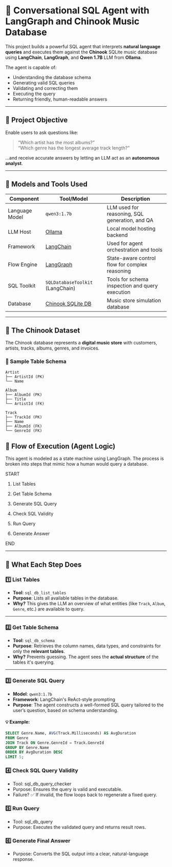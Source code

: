 # 🧠 Conversational SQL Agent with LangGraph and Chinook Music Database

This project builds a powerful SQL agent that interprets **natural language queries** and executes them against the **Chinook** SQLite music database using **LangChain**, **LangGraph**, and **Qwen 1.7B** LLM from **Ollama**.

The agent is capable of:
- Understanding the database schema
- Generating valid SQL queries
- Validating and correcting them
- Executing the query
- Returning friendly, human-readable answers

---

## 🎯 Project Objective

Enable users to ask questions like:
> “Which artist has the most albums?”  
> “Which genre has the longest average track length?”  

…and receive accurate answers by letting an LLM act as an **autonomous analyst**.

---

## 🧠 Models and Tools Used

| Component            | Tool/Model                          | Description                                      |
|---------------------|-------------------------------------|--------------------------------------------------|
| Language Model       | `qwen3:1.7b`                        | LLM used for reasoning, SQL generation, and QA   |
| LLM Host             | [Ollama](https://ollama.com/)       | Local model hosting backend                      |
| Framework            | [LangChain](https://www.langchain.com/) | Used for agent orchestration and tools        |
| Flow Engine          | [LangGraph](https://www.langgraph.dev/) | State-aware control flow for complex reasoning |
| SQL Toolkit          | `SQLDatabaseToolkit` (LangChain)    | Tools for schema inspection and query execution  |
| Database             | [Chinook SQLite DB](https://github.com/lerocha/chinook-database) | Music store simulation database |

---

## 🎵 The Chinook Dataset

The Chinook database represents a **digital music store** with customers, artists, tracks, albums, genres, and invoices.


### 📂 Sample Table Schema

```text
Artist
├── ArtistId (PK)
└── Name

Album
├── AlbumId (PK)
├── Title
└── ArtistId (FK)

Track
├── TrackId (PK)
├── Name
├── AlbumId (FK)
└── GenreId (FK)
```

## 🔁 Flow of Execution (Agent Logic)

This agent is modeled as a state machine using LangGraph. The process is broken into steps that mimic how a human would query a database.

START

1. List Tables
  
2. Get Table Schema
  
3. Generate SQL Query
  
4. Check SQL Validity
  
5. Run Query
  
6. Generate Answer
  

END


---

## 🧩 What Each Step Does

### 1️⃣ List Tables
- **Tool**: `sql_db_list_tables`  
- **Purpose**: Lists all available tables in the database.  
- **Why?** This gives the LLM an overview of what entities (like `Track`, `Album`, `Genre`, etc.) are available to query.

---

### 2️⃣ Get Table Schema
- **Tool**: `sql_db_schema`  
- **Purpose**: Retrieves the column names, data types, and constraints for only the **relevant tables**.  
- **Why?** Prevents guessing. The agent sees the **actual structure** of the tables it's querying.

---

### 3️⃣ Generate SQL Query
- **Model**: `qwen3:1.7b`  
- **Framework**: LangChain's ReAct-style prompting  
- **Purpose**: The agent constructs a well-formed SQL query tailored to the user’s question, based on schema understanding.

#### 💡 Example:
```sql
SELECT Genre.Name, AVG(Track.Milliseconds) AS AvgDuration
FROM Genre
JOIN Track ON Genre.GenreId = Track.GenreId
GROUP BY Genre.Name
ORDER BY AvgDuration DESC
LIMIT 5;
```

### 4️⃣ Check SQL Query Validity
- Tool: sql_db_query_checker
- Purpose: Ensures the query is valid and executable.
- Failure? ✅ If invalid, the flow loops back to regenerate a fixed query.

### 5️⃣ Run Query
- Tool: sql_db_query
- Purpose: Executes the validated query and returns result rows.

### 6️⃣ Generate Final Answer
- Purpose: Converts the SQL output into a clear, natural-language response.
